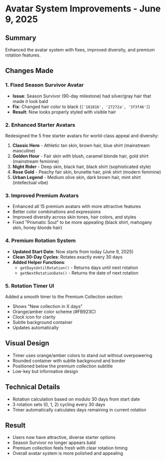 # Avatar System Improvements - June 9, 2025

## Summary
Enhanced the avatar system with fixes, improved diversity, and premium rotation features.

## Changes Made

### 1. Fixed Season Survivor Avatar
- **Issue**: Season Survivor (90-day milestone) had silver/gray hair that made it look bald
- **Fix**: Changed hair color to black (`['18181b', '27272a', '3f3f46']`)
- **Result**: Now looks properly styled with visible hair

### 2. Enhanced Starter Avatars
Redesigned the 5 free starter avatars for world-class appeal and diversity:

1. **Classic Hero** - Athletic tan skin, brown hair, blue shirt (mainstream masculine)
2. **Golden Hour** - Fair skin with blush, caramel blonde hair, gold shirt (mainstream feminine)  
3. **Night Rider** - Deep skin, black hair, black shirt (sophisticated style)
4. **Rose Gold** - Peachy fair skin, brunette hair, pink shirt (modern feminine)
5. **Urban Legend** - Medium olive skin, dark brown hair, mint shirt (intellectual vibe)

### 3. Improved Premium Avatars
- Enhanced all 15 premium avatars with more attractive features
- Better color combinations and expressions
- Improved diversity across skin tones, hair colors, and styles
- Fixed "Prismatic Soul" to be more appealing (black shirt, mahogany skin, honey blonde hair)

### 4. Premium Rotation System
- **Updated Start Date**: Now starts from today (June 9, 2025)
- **Clean 30-Day Cycles**: Rotates exactly every 30 days
- **Added Helper Functions**:
  - `getDaysUntilRotation()` - Returns days until next rotation
  - `getNextRotationDate()` - Returns the date of next rotation

### 5. Rotation Timer UI
Added a smooth timer to the Premium Collection section:
- Shows "New collection in X days"
- Orange/amber color scheme (#FB923C)
- Clock icon for clarity
- Subtle background container
- Updates automatically

## Visual Design
- Timer uses orange/amber colors to stand out without overpowering
- Rounded container with subtle background and border
- Positioned below the premium collection subtitle
- Low-key but informative design

## Technical Details
- Rotation calculation based on modulo 30 days from start date
- 3 rotation sets (0, 1, 2) cycling every 30 days
- Timer automatically calculates days remaining in current rotation

## Result
- Users now have attractive, diverse starter options
- Season Survivor no longer appears bald
- Premium collection feels fresh with clear rotation timing
- Overall avatar system is more polished and appealing 